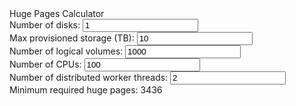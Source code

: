 <div id="huge-pages-calculator">
<div class="title">Huge Pages Calculator</div>
<div class="table">
    <div class="row">
        <label class="column" for="num-disks">Number of disks:</label>
        <input class="column" id="num-disks" type="number" min="1" value="1"/>
    </div>
    <div class="row">
        <label class="column" for="max-prov-storage">Max provisioned storage (TB):</label>
        <input class="column" id="max-prov-storage" type="number" min="10" value="10"/>
    </div>
    <div class="row">
        <label class="column" for="num-lvols">Number of logical volumes:</label>
        <input class="column" id="num-lvols" type="number" min="1" value="1000"/>
    </div>
    <div class="row">
        <label class="column" for="num-cpus">Number of CPUs:</label>
        <input class="column" id="num-cpus" type="number" min="1" value="100"/>
    </div>
    <div class="row">
        <label class="column" for="num-dist-workers">Number of distributed worker threads:</label>
        <input class="column" id="num-dist-workers" type="number" min="1" value="2"/>
    </div>
</div>
<div class="result-title">Minimum required huge pages: <span id="calc-result" class="result">3436</span></div>
</div>
